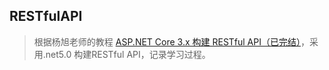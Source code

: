 ## RESTfulAPI
> 根据杨旭老师的教程 [ASP.NET Core 3.x 构建 RESTful API（已完结）](https://www.bilibili.com/video/BV1XJ411q7yy)，采用.net5.0 构建RESTful API，记录学习过程。
